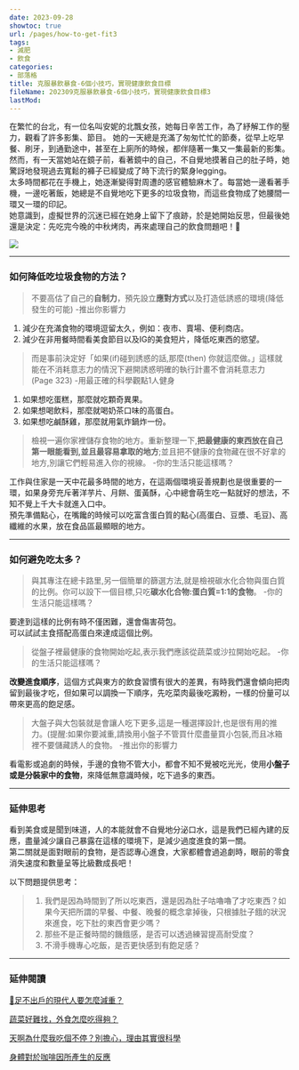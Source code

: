 ```yaml
---
date: 2023-09-28
showtoc: true
url: /pages/how-to-get-fit3
tags:
- 減肥
- 飲食
categories:
- 部落格
title: 克服暴飲暴食-6個小技巧，實現健康飲食目標
fileName: 202309克服暴飲暴食-6個小技巧，實現健康飲食目標3
lastMod: 
---
```



在繁忙的台北，有一位名叫安妮的北飄女孩，她每日辛苦工作，為了紓解工作的壓力，觀看了許多影集、節目。 
她的一天總是充滿了匆匆忙忙的節奏，從早上吃早餐、刷牙，到通勤途中，甚至在上廁所的時候，都伴隨著一集又一集最新的影集。  
然而，有一天當她站在鏡子前，看著鏡中的自己，不自覺地摸著自己的肚子時，她驚訝地發現過去寬鬆的褲子已經變成了時下流行的緊身legging。    
太多時間都花在手機上，她逐漸變得對周遭的感官體驗麻木了。每當她一邊看著手機，一邊吃著飯，她總是不自覺地吃下更多的垃圾食物，而這些食物成了她腰間一環又一環的印記。  
她意識到，虛擬世界的沉迷已經在她身上留下了痕跡，於是她開始反思，但最後她還是決定：先吃完今晚的中秋烤肉，再來處理自己的飲食問題吧！🍖

![](https://cdn.jsdelivr.net/gh/xiang0805/blogimage@main/img/202309.jpg)



---

### 如何降低吃垃圾食物的方法？

> 不要高估了自己的**自制力**，預先設立**應對方式**以及打造低誘惑的環境(降低發生的可能)
-推出你影響力

1. 減少在充滿食物的環境逗留太久，例如：夜市、賣場、便利商店。  
2. 減少在非用餐時間看美食節目以及IG的美食短片，降低吃東西的慾望。

> 而是事前決定好「如果(if)碰到誘惑的話,那麼(then) 你就這麼做。」這樣就能在不消耗意志力的情況下避開誘惑明確的執行計畫不會消耗意志力 (Page 323)
-用最正確的科學觀點1人健身

1. 如果想吃蛋糕，那麼就吃顆奇異果。  
2. 如果想喝飲料，那麼就喝奶茶口味的高蛋白。  
3. 如果想吃鹹酥雞，那麼就用氣炸鍋炸一份。

> 檢視一遍你家裡儲存食物的地方。重新整理一下,**把最健康的東西放在自己第一眼能看到,並且最容易拿取的地方**;並且把不健康的食物藏在很不好拿的地方,別讓它們輕易進入你的視線。
-你的生活只能這樣嗎？

工作與住家是一天中花最多時間的地方，在這兩個環境妥善規劃也是很重要的一環，如果身旁充斥著洋芋片、月餅、蛋黃酥，心中總會萌生吃一點就好的想法，不知不覺上千大卡就進入口中。  
預先準備點心，在嘴饞的時候可以吃富含蛋白質的點心(高蛋白、豆漿、毛豆)、高纖維的水果，放在食品區最顯眼的地方。

---

### 如何避免吃太多？

>與其專注在總卡路里,另一個簡單的篩選方法,就是檢視碳水化合物與蛋白質的比例。你可以設下一個目標,只吃**碳水化合物:蛋白質=1:1的食物**。
-你的生活只能這樣嗎？

要達到這樣的比例有時不僅困難，還會傷害荷包。  
可以試試主食搭配高蛋白來達成這個比例。

>從盤子裡最健康的食物開始吃起,表示我們應該從蔬菜或沙拉開始吃起。
-你的生活只能這樣嗎？

**改變進食順序**，這個方式與東方的飲食習慣有很大的差異，有時我們還會傾向把肉留到最後才吃，但如果可以調換一下順序，先吃菜肉最後吃澱粉，一樣的份量可以帶來更高的飽足感。

>大盤子與大包裝就是會讓人吃下更多,這是一種選擇設計,也是很有用的推力。(提醒:如果你要減重,請換用小盤子不管買什麼盡量買小包裝,而且冰箱裡不要儲藏誘人的食物。
-推出你的影響力

看電影或追劇的時候，手邊的食物不管大小，都會不知不覺被吃光光，使用**小盤子或是分裝家中的食物**，來降低無意識時候，吃下過多的東西。

---

### 延伸思考

看到美食或是聞到味道，人的本能就會不自覺地分泌口水，這是我們已經內建的反應，盡量減少讓自己暴露在這樣的環境下，是減少過度進食的第一關。  
第二關就是面對眼前的食物，是否認專心進食，大家都體會過追劇時，眼前的零食消失速度和數量呈等比級數成長吧！

以下問題提供思考：

>1. 我們是因為時間到了所以吃東西，還是因為肚子咕嚕嚕了才吃東西？如果今天把所謂的早餐、中餐、晚餐的概念拿掉後，只根據肚子餓的狀況來進食，吃下肚的東西會更少嗎？ 
>2. 那些不是正餐時間的饑餓感，是否可以透過練習提高耐受度？  
>3. 不滑手機專心吃飯，是否更快感到有飽足感？

---

### 延伸閱讀

[🍖足不出戶的現代人要怎麼減重？](https://www.youtube.com/@sadhgurutraditionalchinese)

[蔬菜好難找，外食怎麼吃得夠？](https://open.spotify.com/episode/5UQuDTx6m1XklHOwI6fnbZ?si=lhnB2U7XQqmm_GWCe_tkXQ)

[天啊為什麼我吃個不停？別擔心，理由其實很科學](https://www.thenewslens.com/amparticle/53874)

[身體對於咖啡因所產生的反應](https://www.peeta.tw/nutrition/caffeine/)




